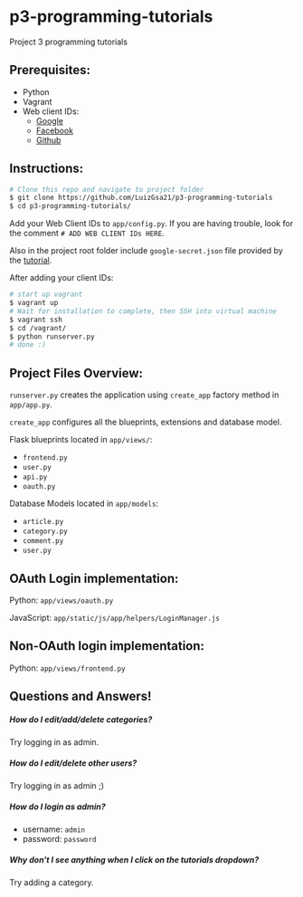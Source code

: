 # p3-programming-tutorials
Project 3 programming tutorials


## Prerequisites:
 - Python
 - Vagrant
 - Web client IDs:
    - [Google](https://developers.google.com/identity/sign-in/web/devconsole-project)
    - [Facebook](https://developers.facebook.com/docs/facebook-login/login-flow-for-web/v2.4)
    - [Github](https://developer.github.com/v3/oauth/)

## Instructions:
```sh
# Clone this repo and navigate to project folder
$ git clone https://github.com/LuizGsa21/p3-programming-tutorials
$ cd p3-programming-tutorials/
```
Add your Web Client IDs to `app/config.py`. If you are having trouble, look for the comment `# ADD WEB CLIENT IDs HERE`. 
    
Also in the project root folder include `google-secret.json` file provided by the [tutorial](https://developers.google.com/identity/protocols/OAuth2ServiceAccount#creatinganaccount).

After adding your client IDs:
```sh
# start up vagrant
$ vagrant up
# Wait for installation to complete, then SSH into virtual machine
$ vagrant ssh
$ cd /vagrant/
$ python runserver.py
# done :)
```


## Project Files Overview:

`runserver.py` creates the application using `create_app` factory method in `app/app.py`.

`create_app` configures all the blueprints, extensions and database model.

Flask blueprints located in `app/views/`:
- `frontend.py`
- `user.py`
- `api.py`
- `oauth.py`

Database Models located in `app/models`:
- `article.py`
- `category.py`
- `comment.py`
- `user.py`

## OAuth Login implementation:
Python: `app/views/oauth.py`

JavaScript: `app/static/js/app/helpers/LoginManager.js`

## Non-OAuth login implementation:
Python: `app/views/frontend.py`

## Questions and Answers!
##### How do I edit/add/delete categories?
Try logging in as admin.

##### How do I edit/delete other users?
Try logging in as admin ;)

##### How do I login as admin?
- username: `admin`
- password: `password`

##### Why don't I see anything when I click on the tutorials dropdown?
Try adding a category.
